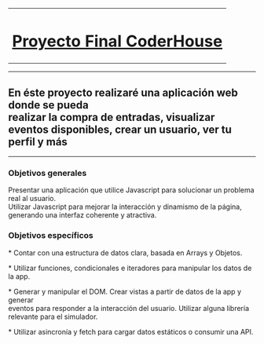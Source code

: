 <table>
  <tr>
    <td align="center">
      <h1><u>Proyecto Final CoderHouse</u></h1>
    </td>
  </tr>
</table>
<hr>
<h2>En éste proyecto realizaré una aplicación web donde se pueda <br>
  realizar la compra de entradas, visualizar eventos disponibles, crear un usuario, ver tu perfil y más</h2>
  <hr>
<h3>Objetivos generales</h3>

<p>
  Presentar una aplicación que utilice Javascript para solucionar un problema real al usuario.<br>
Utilizar Javascript para mejorar la interacción y dinamismo de la página, generando una interfaz coherente y atractiva.
</p>

<h3>Objetivos específicos</h3>

<p>
  * Contar con una estructura de datos clara, basada en Arrays y Objetos.</p>
<p>
  * Utilizar funciones, condicionales e iteradores para manipular los datos de la app.<br>
</p>
<p>
  * Generar y manipular el DOM. Crear vistas a partir de datos de la app y generar <br> 
  eventos para responder a la interacción del usuario. Utilizar alguna librería relevante para el simulador.
</p>
<p>
  * Utilizar asincronía y fetch para cargar datos estáticos o consumir una API.
</p>